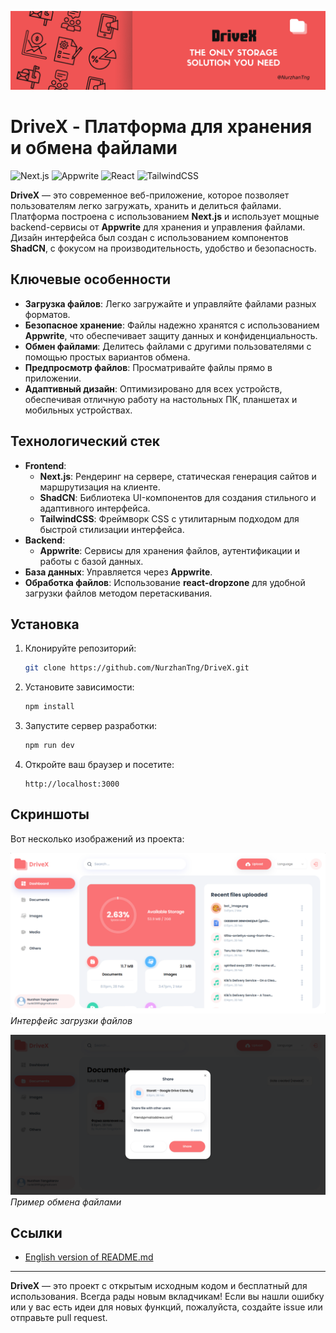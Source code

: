 <p align="center">
  <img src="public/assets/images/banner.png" alt="баннер" />
</p>

# DriveX - Платформа для хранения и обмена файлами

![Next.js](https://img.shields.io/badge/Next.js-000000?style=for-the-badge&logo=next.js&logoColor=white)
![Appwrite](https://img.shields.io/badge/Appwrite-FF4B2B?style=for-the-badge&logo=appwrite&logoColor=white)
![React](https://img.shields.io/badge/React-61DAFB?style=for-the-badge&logo=react&logoColor=black)
![TailwindCSS](https://img.shields.io/badge/TailwindCSS-06B6D4?style=for-the-badge&logo=tailwind-css&logoColor=white)

**DriveX** — это современное веб-приложение, которое позволяет пользователям легко загружать, хранить и делиться файлами. Платформа построена с использованием **Next.js** и использует мощные backend-сервисы от **Appwrite** для хранения и управления файлами. Дизайн интерфейса был создан с использованием компонентов **ShadCN**, с фокусом на производительность, удобство и безопасность.

## Ключевые особенности
- **Загрузка файлов**: Легко загружайте и управляйте файлами разных форматов.
- **Безопасное хранение**: Файлы надежно хранятся с использованием **Appwrite**, что обеспечивает защиту данных и конфиденциальность.
- **Обмен файлами**: Делитесь файлами с другими пользователями с помощью простых вариантов обмена.
- **Предпросмотр файлов**: Просматривайте файлы прямо в приложении.
- **Адаптивный дизайн**: Оптимизировано для всех устройств, обеспечивая отличную работу на настольных ПК, планшетах и мобильных устройствах.

## Технологический стек
- **Frontend**:
  - **Next.js**: Рендеринг на сервере, статическая генерация сайтов и маршрутизация на клиенте.
  - **ShadCN**: Библиотека UI-компонентов для создания стильного и адаптивного интерфейса.
  - **TailwindCSS**: Фреймворк CSS с утилитарным подходом для быстрой стилизации интерфейса.
- **Backend**:
  - **Appwrite**: Сервисы для хранения файлов, аутентификации и работы с базой данных.
- **База данных**: Управляется через **Appwrite**.
- **Обработка файлов**: Использование **react-dropzone** для удобной загрузки файлов методом перетаскивания.

## Установка
1. Клонируйте репозиторий:
   ```bash
   git clone https://github.com/NurzhanTng/DriveX.git
   ```

2. Установите зависимости:
   ```bash
   npm install
   ```

3. Запустите сервер разработки:
   ```bash
   npm run dev
   ```

4. Откройте ваш браузер и посетите:
   ```
   http://localhost:3000
   ```

## Скриншоты

Вот несколько изображений из проекта:

![Загрузка файлов](public/assets/images/file-upload.png)
*Интерфейс загрузки файлов*

![Обмен файлами](public/assets/images/file-sharing.png)
*Пример обмена файлами*

## Ссылки
- [English version of README.md](./README.md)

---

**DriveX** — это проект с открытым исходным кодом и бесплатный для использования. Всегда рады новым вкладчикам! Если вы нашли ошибку или у вас есть идеи для новых функций, пожалуйста, создайте issue или отправьте pull request.
